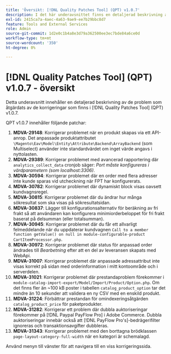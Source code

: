 ```yaml
---
title: 'Översikt: [!DNL Quality Patches Tool] (QPT) v1.0.7'
description: I det här underavsnittet finns en detaljerad beskrivning av de problem som åtgärdats av de korrigeringar som finns i  [!DNL Quality Patches Tool] (QPT) v1.0.7.
exl-id: 2415ca7a-4aec-4a63-9ae9-ee7b29bbc8d7
feature: Tools and External Services
role: Admin
source-git-commit: 1d2e0c1b4a8e3d79a362500ee3ec7bde84a6ce0d
workflow-type: tm+mt
source-wordcount: '350'
ht-degree: 0%

---
```


# [!DNL Quality Patches Tool] (QPT) v1.0.7 - översikt

Detta underavsnitt innehåller en detaljerad beskrivning av de problem som åtgärdats av de korrigeringar som finns i [!DNL Quality Patches Tool] (QPT) v1.0.7.

QPT v1.0.7 innehåller följande patchar:

1. **MDVA-29148**: Korrigerar problemet när en produkt skapas via ett API-anrop. Det anpassade produktattributet `\Magento\Eav\Model\Entity\Attribute\Backend\ArrayBackend` (som Multiselect) använder inte standardvärdet om inget värde angavs i nyttolasten.
1. **MDVA-29389**: Korrigerar problemet med avancerad rapportering där `analytics_collect_data` cronjob säger: *Port måste konfigureras i värdparametern (som localhost:3306)*.
1. **MDVA-30594**: Korrigerar problemet där en order med flera adresser inte kunde sparas vid utcheckning när FPT har konfigurerats.
1. **MDVA-30782**: Korrigerar problemet där dynamiskt block visas oavsett kundvagnsregel.
1. **MDVA-30815**: Korrigerar problemet där du ändrar hur många sökresultat som ska visas på sökresultatsidan.
1. **MDVA-30837**: Lägger till konfigurationsalternativ för beräkning av fri frakt så att användaren kan konfigurera minimiorderbeloppet för fri frakt baserat på delsumman (eller totalsumman).
1. **MDVA-30945**: Korrigerar problemet där du får ett allvarligt felmeddelande när du uppdaterar kundvagnen `Call to a member function getValue() on null in module-configurable-product CartItemProcessor.php`.
1. **MDVA-30972**: Korrigerar problemet där status för anpassad order ändrades till *Bearbetning* efter att en del av leveransen skapats med WebApi.
1. **MDVA-31007**: Korrigerar problemet där anpassade adressattribut inte visas korrekt på sidan med orderinformation i mitt kontoområde och i serverdelen.
1. **MDVA-31021**: Korrigerar problemet där prestandaproblem förekommer i `module-catalog-import-export/Model/Import/Product/Option.php`. Om det finns fler än ~100 kB poster i tabellen `catalog_product_option` tar det mindre än 10 sekunder att validera en ny CSV med en enskild produkt.
1. **MDVA-31224**: Förbättrar prestandan för omindexeringsåtgärden `catalog_product_price` för paketprodukter.
1. **MDVA-31282**: Korrigerar ett problem där dubbla auktoriseringar förekommer på [!DNL Paypal PayFlow Pro] i Adobe Commerce. Dubbla auktoriseringar innebär också att [!DNL PayFlow Pro's]-bedrägerifilter ignoreras och transaktionsavgifter dubbleras.
1. **MDVA-31343**: Korrigerar problemet med den borttagna brödklassen `page-layout-category-full-width` när en kategori är schemalagd.

Använd menyn till vänster för att navigera till en viss korrigeringssida.
